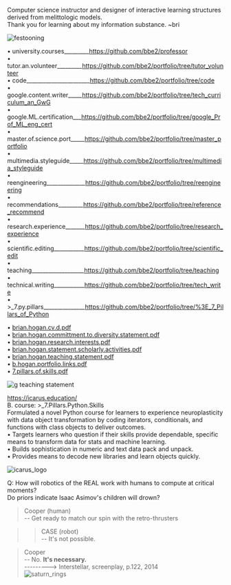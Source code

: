 Computer science instructor and designer of interactive learning structures derived from melittologic models.  
Thank you for learning about my information substance. ~bri  

![festooning](https://user-images.githubusercontent.com/59778456/235022589-fbb23ebb-d35f-4533-b767-491e1414c652.PNG)  

• university.courses_________https://github.com/bbe2/professor   
• tutor.an.volunteer_________https://github.com/bbe2/portfolio/tree/tutor_volunteer  
• code_______________________https://github.com/bbe2/portfolio/tree/code  
• google.content.writer_____https://github.com/bbe2/portfolio/tree/tech_curriculum_an_GwG  
• google.ML.certification___https://github.com/bbe2/portfolio/tree/google_Prof_ML_eng_cert  
• master.of.science.port_____https://github.com/bbe2/portfolio/tree/master_portfolio  
• multimedia.styleguide_____https://github.com/bbe2/portfolio/tree/multimedia_styleguide  
• reengineering______________https://github.com/bbe2/portfolio/tree/reengineering  
• recommendations_________https://github.com/bbe2/portfolio/tree/reference_recommend  
• research.experience_______https://github.com/bbe2/portfolio/tree/research_experience  
• scientific.editing___________https://github.com/bbe2/portfolio/tree/scientific_edit  
• teaching___________________https://github.com/bbe2/portfolio/tree/teaching  
• technical.writing___________https://github.com/bbe2/portfolio/tree/tech_write  
• >_7.py.pillars_______________https://github.com/bbe2/portfolio/tree/%3E_7_Pillars_of_Python  

• [brian.hogan.cv.d.pdf](https://github.com/bbe2/portfolio/files/11492279/brian.hogan.cv.d.pdf)  
• [brian.hogan.committment.to.diversity.statement.pdf](https://github.com/bbe2/portfolio/files/11492268/brian.hogan.committment.to.diversity.statement.pdf)  
• [brian.hogan.research.interests.pdf](https://github.com/bbe2/portfolio/files/11492269/brian.hogan.research.interests.pdf)  
• [brian.hogan.statement.scholarly.activities.pdf](https://github.com/bbe2/portfolio/files/11492272/brian.hogan.statement.scholarly.activities.pdf)  
• [brian.hogan.teaching.statement.pdf](https://github.com/bbe2/portfolio/files/11492273/brian.hogan.teaching.statement.pdf)  
• [b.hogan.portfolio.links.pdf](https://github.com/bbe2/portfolio/files/11585787/b.hogan.portfolio.links.pdf)  
• [7.pillars.of.skills.pdf](https://github.com/bbe2/portfolio/files/11492267/7.pillars.of.skills.pdf)  

![g teaching statement](https://github.com/bbe2/portfolio/assets/59778456/ce00649d-069c-4847-917c-3040e8b876b0) 

https://icarus.education/  
B.	course: >_7.Pillars.Python.Skills	  
Formulated a novel Python course for learners to experience neuroplasticity with data object transformation by coding iterators, conditionals, and functions with class objects to deliver outcomes.  
•	Targets learners who question if their skills provide dependable, specific means to transform data for stats and machine learning.  
•	Builds sophistication in numeric and text data pack and unpack.  
•	Provides means to decode new libraries and learn objects quickly.  

![icarus_logo](https://user-images.githubusercontent.com/59778456/205196459-ec0a160b-b25a-42b4-b862-5ade0714e05a.JPG)  


Q: How will robotics of the REAL work with humans to compute at critical moments?  
Do priors indicate Isaac Asimov's children will drown?  

> Cooper (human)  
> -- Get ready to match our spin with the retro-thrusters  

>> CASE (robot)  
>> -- It's not possible.  

> Cooper  
> -- No. **It's necessary.**  
---------> Interstellar, screenplay, p.122, 2014  
![saturn_rings](https://github.com/bbe2/portfolio/assets/59778456/543f9dc6-e53b-4b33-9070-7e72109973d5)

